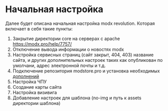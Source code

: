 # Начальная настройка

Далее будет описана начальная настройка modx revolution. Которая включает в себя такие пункты:

1. Закрытие директории core на серверах с apache https://modx.pro/help/7757/
2. Отключение вывода информации о новостях modx
3. Настройка сервисных страниц \(сайт закрыт, 404, 403\) название сайта, и других дополнительных настроек таких как опубликован по умолчани, адрес электронной почты и т.д.
4. Подключение репозитория modstore.pro и установка необходимых [дополнений](/dopolneniya.md)
5. Настройка ЧПУ
6. Создание карты сайта
7. Настройка визивига
8. Добавление настроек для шаблона \(no-img и путь к assets директории шаблона\)



